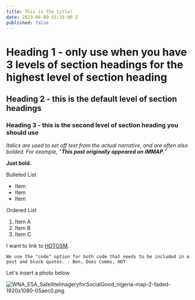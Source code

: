```yaml
---
title: This is the title!
date: 2023-06-09 15:33:00 Z
published: false
---
```


# Heading 1 - only use when you have 3 levels of section headings for the highest level of section heading

## Heading 2 - this is the default level of section headings

### Heading 3 - this is the second level of section heading you should use

*Italics are used to set off text from the actual narrative, and are often also bolded. For example,* "***This post originally appeared on iMMAP.***"

**Just bold.**

Bulleted List
* Item
* Item
* Item

Ordered List
1. Item A
2. Item B
3. Item C

I want to link to [HOTOSM](https://www.hotosm.org/).

`We use the "code" option for both code that needs to be included in a post and block quotes. - Ben, Does Comms, HOT `

Let's insert a photo below.

![WNA_ESA_SatelliteImageryforSocialGood_nigeria-map-2-faded-1920x1080-05aec0.png](/uploads/WNA_ESA_SatelliteImageryforSocialGood_nigeria-map-2-faded-1920x1080-05aec0.png)